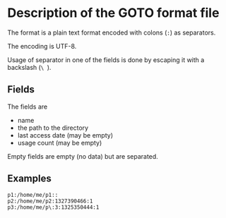 # Description of the GOTO format file

The format is a plain text format encoded with colons (`:`) as separators.

The encoding is UTF-8.

Usage of separator in one of the fields is done by escaping it with a
backslash (`\ `).

## Fields

The fields are

* name
* the path to the directory
* last access date (may be empty)
* usage count (may be empty)

Empty fields are empty (no data) but are separated.

## Examples

	p1:/home/me/p1::
	p2:/home/me/p2:1327390466:1
	p3:/home/me/p\:3:1325350444:1
